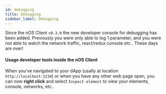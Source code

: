 ```yaml
---
id: debugging
title: Debugging
sidebar_label: Debugging
---
```


Since the nOS Client `v0.3.0` the new developer console for debugging has been added. Previously you were only able to log 1 parameter, and you were not able to watch the network traffic, react/redux console etc.. These days are over!

#### Usage developer tools inside the nOS Client
When you've navigated to your dApp (usally at location `http://localhost:1234`) or when you have any other web page open, you can now **right click** and select `Inspect element` to view your elements, console, networks, etc..
